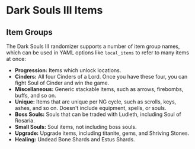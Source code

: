# Dark Souls III Items

## Item Groups

The Dark Souls III randomizer supports a number of item group names, which can
be used in YAML options like `local_items` to refer to many items at once:

* **Progression:** Items which unlock locations.
* **Cinders:** All four Cinders of a Lord. Once you have these four, you can
  fight Soul of Cinder and win the game.
* **Miscellaneous:** Generic stackable items, such as arrows, firebombs, buffs,
  and so on.
* **Unique:** Items that are unique per NG cycle, such as scrolls, keys, ashes,
  and so on. Doesn't include equipment, spells, or souls.
* **Boss Souls:** Souls that can be traded with Ludleth, including Soul of
  Rosaria.
* **Small Souls:** Soul items, not including boss souls.
* **Upgrade:** Upgrade items, including titanite, gems, and Shriving Stones.
* **Healing:** Undead Bone Shards and Estus Shards.
